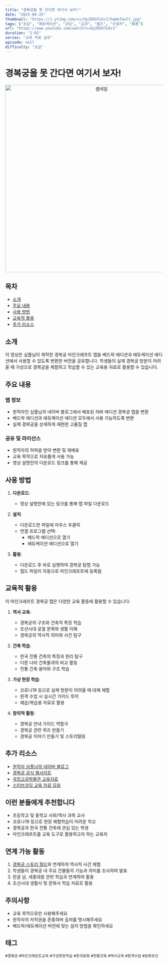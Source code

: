 ```yaml
---
title: "경복궁을 못 간다면 여기서 보자!"
date: "2025-04-25"
thumbnail: "https://i.ytimg.com/vi/dy2EDU7LKcI/hqdefault.jpg"
tags: ["초급", "에듀케이션", "코딩", "교과", "월드", "수업자", "롱폼"]
url: "https://www.youtube.com/watch?v=dy2EDU7LKcI"
duration: "1:02"
series: "교육 자료 공유"
episode: null
difficulty: "초급"
---
```


# 경복궁을 못 간다면 여기서 보자!

<div align="center">
<img src="https://i.ytimg.com/vi/dy2EDU7LKcI/hqdefault.jpg" alt="썸네일" width="600"/>
</div>

## 목차
- [소개](#소개)
- [주요 내용](#주요-내용)
- [사용 방법](#사용-방법)
- [교육적 활용](#교육적-활용)
- [추가 리소스](#추가-리소스)

## 소개
이 영상은 심플님이 제작한 경복궁 마인크래프트 맵을 베드락 에디션과 에듀케이션 에디션에서 사용할 수 있도록 변환한 버전을 공유합니다. 학생들이 실제 경복궁 방문이 어려울 때 가상으로 경복궁을 체험하고 학습할 수 있는 교육용 자료로 활용할 수 있습니다.

## 주요 내용

### 맵 정보
- 원작자인 심플님의 네이버 블로그에서 배포된 자바 에디션 경복궁 맵을 변환
- 베드락 에디션과 에듀케이션 에디션 모두에서 사용 가능하도록 변환
- 실제 경복궁을 상세하게 재현한 고품질 맵

### 공유 및 라이선스
- 원작자의 허락을 받아 변환 및 재배포
- 교육 목적으로 자유롭게 사용 가능
- 영상 설명란의 다운로드 링크를 통해 제공

## 사용 방법

1. **다운로드**: 
   - 영상 설명란에 있는 링크를 통해 맵 파일 다운로드

2. **설치**:
   - 다운로드한 파일에 마우스 우클릭
   - 연결 프로그램 선택:
     - 베드락 에디션으로 열기
     - 에듀케이션 에디션으로 열기

3. **활용**:
   - 다운로드 후 바로 실행하여 경복궁 탐험 가능
   - 월드 파일이 자동으로 마인크래프트에 등록됨

## 교육적 활용

이 마인크래프트 경복궁 맵은 다양한 교육 활동에 활용할 수 있습니다:

1. **역사 교육**:
   - 경복궁의 구조와 건축적 특징 학습
   - 조선시대 궁궐 문화와 생활 이해
   - 경복궁의 역사적 의미와 사건 탐구

2. **건축 학습**:
   - 한국 전통 건축의 특징과 원리 탐구
   - 다른 나라 건축물과의 비교 활동
   - 전통 건축 용어와 구조 학습

3. **가상 현장 학습**:
   - 코로나19 등으로 실제 방문이 어려울 때 대체 체험
   - 원격 수업 시 실시간 가이드 투어
   - 예습/복습용 자료로 활용

4. **창의적 활동**:
   - 경복궁 안내 가이드 역할극
   - 경복궁 관련 퀴즈 만들기
   - 경복궁 이야기 만들기 및 스토리텔링

## 추가 리소스
- [원작자 심플님의 네이버 블로그](https://blog.naver.com/)
- [경복궁 공식 웹사이트](https://www.royalpalace.go.kr/)
- [국립고궁박물관 교육자료](https://www.gogung.go.kr/)
- [스티브코딩 교육 자료 모음](https://stevecoding.kr/)

## 이런 분들에게 추천합니다
- 초등학교 및 중학교 사회/역사 과목 교사
- 코로나19 등으로 현장 체험학습이 어려운 학교
- 경복궁과 한국 전통 건축에 관심 있는 학생
- 마인크래프트를 교육 도구로 활용하고자 하는 교육자

## 연계 가능 활동
1. [경복궁 스토리 월드](https://www.youtube.com/watch?v=o0anoGFwsJE)와 연계하여 역사적 사건 체험
2. 학생들이 경복궁 내 주요 건물들의 기능과 의미를 조사하여 발표
3. 한글 날, 세종대왕 관련 학습과 연계하여 활용
4. 조선시대 생활사 및 문화사 학습 자료로 활용

## 주의사항
- 교육 목적으로만 사용해주세요
- 원작자의 저작권을 존중하며 출처를 명시해주세요
- 베드락/에듀케이션 버전에 맞는 설치 방법을 확인하세요

## 태그
`#경복궁` `#마인크래프트교육` `#가상현장학습` `#한국문화` `#전통건축` `#역사교육` `#원격수업` `#문화유산`
